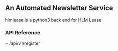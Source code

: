 ## An Automated Newsletter Service

hlmlease is a python3 back end for HLM Lease

### API Reference
~ /api/v1/register
